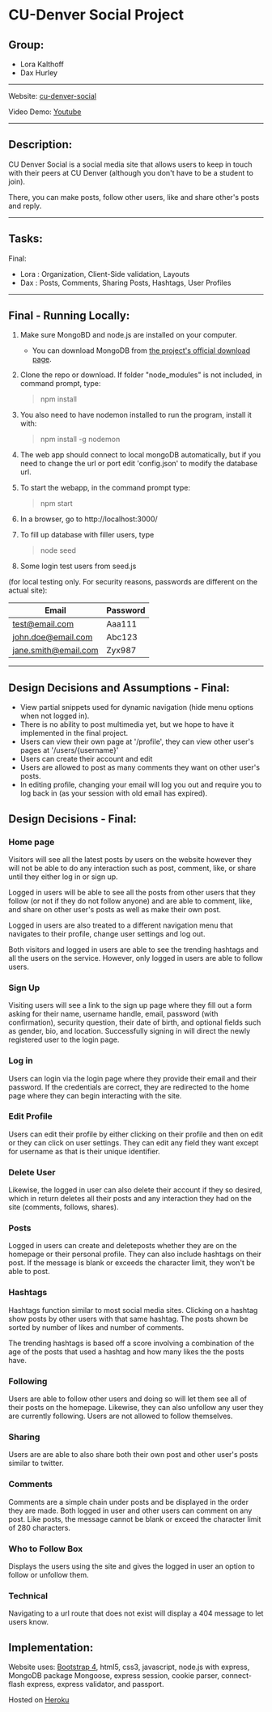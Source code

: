 # CU-Denver Social Project
## Group:
+ Lora Kalthoff
+ Dax Hurley

---

Website: [cu-denver-social](https://cu-denver-social.herokuapp.com/)

Video Demo: [Youtube](https://www.youtube.com/watch?v=fAGVmWUuL54)

---
## Description:

CU Denver Social is a social media site that allows users to keep in touch with their peers at CU Denver (although you don't have to be a student to join). 

There, you can make posts, follow other users, like and share other's posts and reply. 

---
## Tasks:
Final:
- Lora : Organization, Client-Side validation, Layouts
- Dax : Posts, Comments, Sharing Posts, Hashtags, User Profiles

---
## Final - Running Locally:

1. Make sure MongoBD and node.js are installed on your computer.
    - You can download MongoDB from [the project's official download page](https://www.mongodb.com/try/download/community).
2. Clone the repo or download. If folder "node_modules" is not included, in command prompt, type:
    >npm install
3. You also need to have nodemon installed to run the program, install it with:
    >npm install -g nodemon
3. The web app should connect to local mongoDB automatically, but if you need to change the url or port edit 'config.json' to modify the database url.
4. To start the webapp, in the command prompt type:
    >npm start
5. In a browser, go to http://localhost:3000/
6. To fill up database with filler users, type
    >node seed

7. Some login test users from seed.js 

(for local testing only. For security reasons, passwords are
different on the actual site):

| Email | Password |
---| ---
| test@email.com | Aaa111 |
| john.doe@email.com | Abc123 |
| jane.smith@email.com | Zyx987 |
---

## Design Decisions and Assumptions - Final:
 - View partial snippets used for dynamic navigation (hide menu options when not logged in).
 - There is no ability to post multimedia yet, but we hope to have it implemented in the final project.
 - Users can view their own page at '/profile', they can view other user's pages at '/users/{username}'
 - Users can create their account and edit
- Users are allowed to post as many comments they want on other user's posts.
- In editing profile, changing your email will log you out and require you to log back in (as your session with old email has expired).

## Design Decisions - Final:

### Home page
Visitors will see all the latest posts by users on the website however they will not be able to do any interaction such as post, comment, like, or share until they either log in or sign up. 

Logged in users will be able to see all the posts from other users that they follow (or not if they do not follow anyone) and are able to comment, like, and share on other user's posts as well as make their own post.

Logged in users are also treated to a different navigation menu that navigates to their profile, change user settings and log out.

Both visitors and logged in users are able to see the trending hashtags and all the users on the service. However, only logged in users are able to follow users.

### Sign Up
Visiting users will see a link to the sign up page where they fill out a form asking for their name, username handle, email, password (with confirmation), security question, their date of birth, and optional fields such as gender, bio, and location.
Successfully signing in will direct the newly registered user to the login page.

### Log in
Users can login via the login page where they provide their email and their password. If the credentials are correct, they are redirected to the home page where they can begin interacting with the site. 

### Edit Profile
Users can edit their profile by either clicking on their profile and then on edit or they can click on user settings. They can edit any field they want except for username as that is their unique identifier. 

### Delete User
Likewise, the logged in user can also delete their account if they so desired, which in return deletes all their posts and any interaction they had on the site (comments, follows, shares).

### Posts
Logged in users can create and deleteposts whether they are on the homepage or their personal profile. They can also include hashtags on their post. If the message is blank or exceeds the character limit, they won't be able to post.

### Hashtags
Hashtags function similar to most social media sites. Clicking on a hashtag show posts by other users with that same hashtag. The posts shown be sorted by number of likes and number of comments.

The trending hashtags is based off a score involving a combination of the age of the posts that used a hashtag and how many likes the the posts have.

### Following
Users are able to follow other users and doing so will let them see all of their posts on the homepage. Likewise, they can also unfollow any user they are currently following. Users are not allowed to follow themselves.

### Sharing
Users are are able to also share both their own post and other user's posts similar to twitter.

### Comments
Comments are a simple chain under posts and be displayed in the order they are made. Both logged in user and other users can comment on any post. Like posts, the message cannot be blank or exceed the character limit of 280 characters.

### Who to Follow Box
Displays the users using the site and gives the logged in user an option to follow or unfollow them.

### Technical
Navigating to a url route that does not exist will display a 404 message to let users know.

## Implementation:
Website uses:
 [Bootstrap 4](https://getbootstrap.com/), html5, css3, javascript, node.js with express, MongoDB package Mongoose, express session, cookie parser, connect-flash express, express validator, and passport.
 
 Hosted on [Heroku](https://www.heroku.com/)



